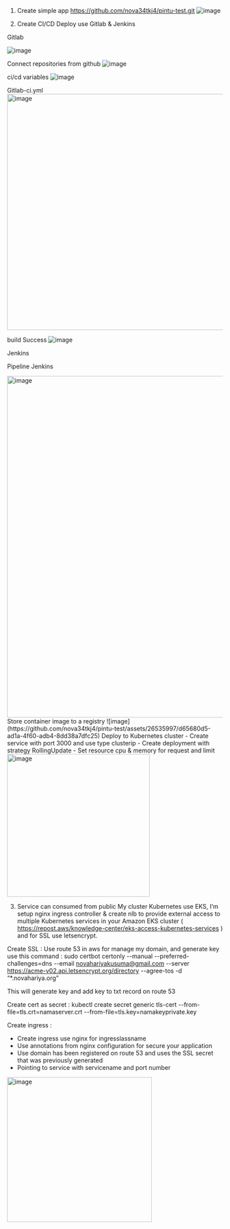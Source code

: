 1. Create simple app
https://github.com/nova34tkj4/pintu-test.git
![image](https://github.com/nova34tkj4/pintu-test/assets/26535997/8eaf7e27-a0da-4395-899e-fa69970dc603)

2. Create CI/CD 
Deploy use Gitlab & Jenkins 

Gitlab 

![image](https://github.com/nova34tkj4/pintu-test/assets/26535997/bd708dfc-33b3-4816-82e1-dd640e7a3172)

Connect repositories from github
![image](https://github.com/nova34tkj4/pintu-test/assets/26535997/d1022c42-dcac-4e3a-a2e1-54afd4a50b3b)

ci/cd variables 
![image](https://github.com/nova34tkj4/pintu-test/assets/26535997/ae34f41c-6673-42aa-9080-c4157c132911)

Gitlab-ci.yml
<img width="551" alt="image" src="https://github.com/nova34tkj4/pintu-test/assets/26535997/299891c6-84e6-4d00-b360-af6421ab3511">

build Success 
![image](https://github.com/nova34tkj4/pintu-test/assets/26535997/e6930f88-a4a8-4e56-92ed-b83b3a32ce3d)


Jenkins

Pipeline Jenkins 

<img width="797" alt="image" src="https://github.com/nova34tkj4/pintu-test/assets/26535997/bcf82827-4d15-4752-9f17-203cb375c8a4">
Store container image to a registry
![image](https://github.com/nova34tkj4/pintu-test/assets/26535997/d65680d5-ad1a-4f60-adb4-8dd38a7dfc25)
Deploy to Kubernetes cluster
-	Create service with port 3000 and use type clusterip
-	Create deployment with strategy RollingUpdate
-	Set resource cpu & memory for request and limit
<img width="333" alt="image" src="https://github.com/nova34tkj4/pintu-test/assets/26535997/6ded0996-7f61-48d5-9008-d572bed8094c">


3.	Service can consumed from public
My cluster Kubernetes use EKS, I’m setup nginx ingress controller & create nlb to provide external access to multiple Kubernetes services in your Amazon EKS cluster ( https://repost.aws/knowledge-center/eks-access-kubernetes-services ) and for SSL use letsencrypt.

Create SSL : 
Use route 53 in aws for manage my domain, and generate key use this command :
sudo certbot certonly --manual --preferred-challenges=dns --email novahariyakusuma@gmail.com --server https://acme-v02.api.letsencrypt.org/directory --agree-tos -d “*.novahariya.org”

This will generate key and add key to txt record on route 53

Create cert as secret :
kubectl create secret generic tls-cert --from-file=tls.crt=namaserver.crt --from-file=tls.key=namakeyprivate.key


Create ingress :
-	Create ingress use nginx for ingresslassname
-	Use annotations from nginx configuration for secure your application
-	Use domain has been registered on route 53 and uses the SSL secret that was previously generated
-	Pointing to service with servicename and port number
<img width="338" alt="image" src="https://github.com/nova34tkj4/pintu-test/assets/26535997/a34ce162-47a8-4a28-82be-a5d353309971">
